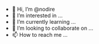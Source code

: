 - 👋 Hi, I’m @nodire
- 👀 I’m interested in ...
- 🌱 I’m currently learning ...
- 💞️ I’m looking to collaborate on ...
- 📫 How to reach me ...

<!---
nodire/nodire is a ✨ special ✨ repository because its `README.md` (this file) appears on your GitHub profile.
You can click the Preview link to take a look at your changes.
--->
